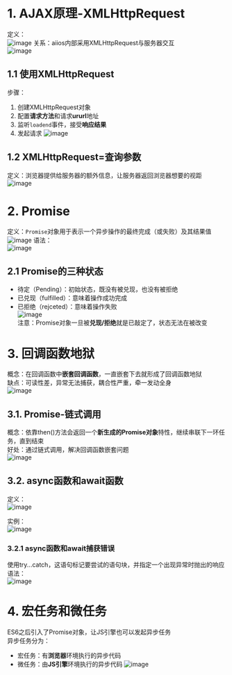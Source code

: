 # 1. AJAX原理-XMLHttpRequest
定义：  
![image](https://github.com/Happy-jianghui/Frontend-Learning/assets/98568967/9b1f0f60-0609-4fb9-8ea2-171f7af35ff9)
关系：aiios内部采用XMLHttpRequest与服务器交互  
![image](https://github.com/Happy-jianghui/Frontend-Learning/assets/98568967/3d5412be-4f59-4149-9973-ced79a5c02bb)

## 1.1 使用XMLHttpRequest
步骤：
 1. 创建XMLHttpRequest对象
 2. 配置**请求方法**和请求**ururl**地址
 3. 监听`loadend`事件，接受**响应结果**
 4. 发起请求
  ![image](https://github.com/Happy-jianghui/Frontend-Learning/assets/98568967/2f4f091a-3f06-4c33-a6d1-fc92c6e11d52)


## 1.2 XMLHttpRequest=查询参数
定义：浏览器提供给服务器的额外信息，让服务器返回浏览器想要的视距  
![image](https://github.com/Happy-jianghui/Frontend-Learning/assets/98568967/c52e1798-a5e7-4df1-9716-e7fe4274764f)



# 2. Promise
定义：`Promise`对象用于表示一个异步操作的最终完成（或失败）及其结果值  
![image](https://github.com/Happy-jianghui/Frontend-Learning/assets/98568967/80df1f33-563f-4f5b-9ec3-8b6adaa26bba)
语法：  
![image](https://github.com/Happy-jianghui/Frontend-Learning/assets/98568967/470487bc-9ef5-48b4-acd3-b86211b8312e)

## 2.1 Promise的三种状态
 - 待定（Pending）：初始状态，既没有被兑现，也没有被拒绝
 - 已兑现（fulfilled）：意味着操作成功完成
 - 已拒绝（rejceted）：意味着操作失败  
![image](https://github.com/Happy-jianghui/Frontend-Learning/assets/98568967/bc7780e2-bc25-48a0-aebd-2f10bd3a3aa2)  
注意：Promise对象一旦被**兑现/拒绝**就是已敲定了，状态无法在被改变


# 3. 回调函数地狱
概念：在回调函数中**嵌套回调函数**，一直嵌套下去就形成了回调函数地狱  
缺点：可读性差，异常无法捕获，耦合性严重，牵一发动全身  
![image](https://github.com/Happy-jianghui/Frontend-Learning/assets/98568967/e873b745-17e2-47f9-bca9-6c4f1f160394)


## 3.1. Promise-链式调用
概念：依靠then()方法会返回一个**新生成的Promise对象**特性，继续串联下一环任务，直到结束  
好处：通过链式调用，解决回调函数嵌套问题  
![image](https://github.com/Happy-jianghui/Frontend-Learning/assets/98568967/8def3fc2-fbb3-4e05-8eeb-081648dc1790)


## 3.2. async函数和await函数
定义：  
![image](https://github.com/Happy-jianghui/Frontend-Learning/assets/98568967/a9321d0b-5ced-4024-85a1-258f0cf3dc37)

实例：  
![image](https://github.com/Happy-jianghui/Frontend-Learning/assets/98568967/60fe9ded-252b-494e-89e5-0602c0aa73a6)

### 3.2.1 async函数和await捕获错误
使用try...catch，这语句标记要尝试的语句块，并指定一个出现异常时抛出的响应
语法：  
![image](https://github.com/Happy-jianghui/Frontend-Learning/assets/98568967/c498a792-241b-4b3a-bdca-f2de3cdce3ff)

# 4. 宏任务和微任务
ES6之后引入了Promise对象，让JS引擎也可以发起异步任务  
异步任务分为：  
 - 宏任务：有**浏览器**环境执行的异步代码
 - 微任务：由**JS引擎**环境执行的异步代码
![image](https://github.com/Happy-jianghui/Frontend-Learning/assets/98568967/66218941-757a-49a7-bc4a-afedfb83e747)



